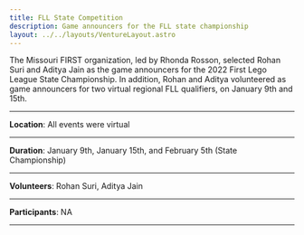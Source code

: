 ```yaml
---
title: FLL State Competition
description: Game announcers for the FLL state championship
layout: ../../layouts/VentureLayout.astro
---
```


The Missouri FIRST organization, led by Rhonda Rosson, selected Rohan Suri and Aditya Jain as the game announcers for the 2022 First Lego League State Championship. In addition, Rohan and Aditya volunteered as game announcers for two virtual regional FLL qualifiers, on January 9th and 15th.

---

**Location**: All events were virtual

---

**Duration**: January 9th, January 15th, and February 5th  (State Championship)

---

**Volunteers**: Rohan Suri, Aditya Jain

---

**Participants**: NA

---